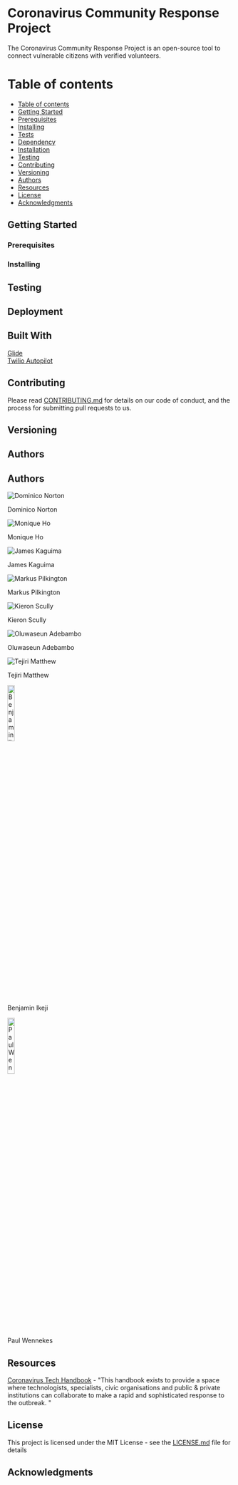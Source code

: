 # Coronavirus Community Response Project

The Coronavirus Community Response Project is an open-source tool to connect vulnerable citizens with verified volunteers.

Table of contents
=================

<!--ts-->
   * [Table of contents](#table-of-contents)
   * [Getting Started](#getting-started)
   * [Prerequisites](#prerequisites)
   * [Installing](#installing)
   * [Tests](#tests)
   * [Dependency](#dependency)
   * [Installation](#installation)
   * [Testing](#testing)
   * [Contributing](#contributing)
   * [Versioning](#versioning)
   * [Authors](#authors)
   * [Resources](#resources)
   * [License](#license)
   * [Acknowledgments](#acknowledgments)
<!--te-->

## Getting Started

### Prerequisites

### Installing

## Testing

## Deployment

## Built With

[Glide](https://go.glideapps.com/)<br/>
[Twilio Autopilot](https://www.twilio.com/autopilot)

## Contributing

Please read [CONTRIBUTING.md](https://github.com/dominiconorton/coronavirus-community-response-project/blob/master/CONTRIBUTING.md) for details on our code of conduct, and the process for submitting pull requests to us.

## Versioning


## Authors

<div class="container">
  <h2>Authors</h2>
  <div class="row">
    <div class="col-md-4">
      <div class="thumbnail">
          <img src="https://covid-19-response.s3.eu-west-2.amazonaws.com/Dominic+Norton.jpg" alt="Dominico Norton">
          <div class="caption">
            <p>Dominico Norton</p>
          </div>
      </div>
    </div>
    <div class="col-md-4">
      <div class="thumbnail">
          <img src="https://covid-19-response.s3.eu-west-2.amazonaws.com/Monique+Ho.jpg" alt="Monique Ho">
          <div class="caption">
            <p>Monique Ho</p>
          </div>
      </div>
    </div>
    <div class="col-md-4">
      <div class="thumbnail">
          <img src="https://covid-19-response.s3.eu-west-2.amazonaws.com/placeholder.jpg" alt="James Kaguima">
          <div class="caption">
            <p>James Kaguima</p>
          </div>
      </div>
    </div>
    <div class="col-md-4">
      <div class="thumbnail">
          <img src="https://covid-19-response.s3.eu-west-2.amazonaws.com/placeholder.jpg" alt="Markus Pilkington">
          <div class="caption">
            <p>Markus Pilkington</p>
          </div>
      </div>
    </div>
    <div class="col-md-4">
      <div class="thumbnail">
          <img src="https://covid-19-response.s3.eu-west-2.amazonaws.com/placeholder.jpg" alt="Kieron Scully">
          <div class="caption">
            <p>Kieron Scully</p>
          </div>
      </div>
    </div>
    <div class="col-md-4">
      <div class="thumbnail">
          <img src="https://covid-19-response.s3.eu-west-2.amazonaws.com/placeholder.jpg" alt="Oluwaseun Adebambo">
          <div class="caption">
            <p>Oluwaseun Adebambo</p>
          </div>
      </div>
    </div>
    <div class="col-md-4">
      <div class="thumbnail">
          <img src="https://covid-19-response.s3.eu-west-2.amazonaws.com/placeholder.jpg" alt="Tejiri Matthew">
          <div class="caption">
            <p>Tejiri Matthew</p>
          </div>
      </div>
    </div>
    <div class="col-md-4">
      <div class="thumbnail">
          <img src="https://covid-19-response.s3.eu-west-2.amazonaws.com/placeholder.jpg" alt="Benjamin Ikeji" style="width:18%">
          <div class="caption">
            <p>Benjamin Ikeji</p>
          </div>
      </div>
    </div>
    <div class="col-md-4">
      <div class="thumbnail">
          <img src="https://covid-19-response.s3.eu-west-2.amazonaws.com/Paul+Wennekes.jpg" alt="Paul Wennekes" style="width:18%">
          <div class="caption">
            <p>Paul Wennekes</p>
          </div>
      </div>
    </div>
  </div>
</div>

</body>
</html>

## Resources

[Coronavirus Tech Handbook](https://coronavirustechhandbook.com) - "This handbook exists to provide a space where technologists, specialists, civic organisations and public & private institutions can collaborate to make a rapid and sophisticated response to the outbreak. "

## License

This project is licensed under the MIT License - see the [LICENSE.md](https://github.com/dominiconorton/coronavirus-community-response-project/blob/master/LICENSE) file for details

## Acknowledgments

